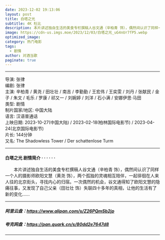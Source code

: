 ```yaml
---
date: 2023-12-02 19:13:06
layout: post
title: 白塔之光
subtitle: 4K 杜比
description: 本片讲述独自生活的美食专栏撰稿人谷文通（辛柏青 饰），偶然间认识了同样一个人的摄影师欧阳文慧（黄尧 饰），两个孤独的灵魂相互陪伴，一起徘徊在人来人往的北京街头，寻找内心的归宿...
image: https://cdn-us.imgs.moe/2023/12/03/白塔之光_uG4nUr7fP5.webp
optimized_image: 
category: 热门电影
tags:
  - 剧情
author: 对酒当歌
paginate: true
---
```


---

导演: 张律  
编剧: 张律  
主演: 辛柏青 / 黄尧 / 田壮壮 / 南吉 / 李勤勤 / 王宏伟 / 王奕雯 / 刘丹 / 张献民 / 金子 / 朱文 / 毛乐 / 罗康 / 祁又一 / 刘婉婷 / 刘洋 / 石小满 / 安娜伊思·马田  
类型: 剧情  
制片国家/地区: 中国大陆  
语言: 汉语普通话  
上映日期: 2023-10-27(中国大陆) / 2023-02-18(柏林国际电影节) / 2023-04-24(北京国际电影节)  
片长: 144分钟  
又名: The Shadowless Tower / Der schattenlose Turm  

---

#### 白塔之光 剧情简介 · · · · · ·

　　本片讲述独自生活的美食专栏撰稿人谷文通（辛柏青 饰），偶然间认识了同样一个人的摄影师欧阳文慧（黄尧 饰），两个孤独的灵魂相互陪伴，一起徘徊在人来人往的北京街头，寻找内心的归宿。一次偶然的机会，谷文通得知了欧阳文慧的隐痛往事，又发现了自己父亲（田壮壮 饰）失联四十多年的真相，让他的生活有了新的变化……

---

##### 阿里云盘：<https://www.alipan.com/s/Z26PQmSb2jp>

##### 夸克网盘：<https://pan.quark.cn/s/80dd2e7647d8>

---
